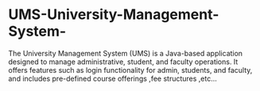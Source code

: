 # UMS-University-Management-System-
The University Management System (UMS) is a Java-based application designed to manage administrative, student, and faculty operations. It offers features such as login functionality for admin, students, and faculty, and includes pre-defined course offerings ,fee structures ,etc...
